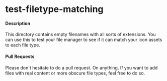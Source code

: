 test-filetype-matching
===============

#### Description
This directory contains empty filenames with all sorts of extensions. You can use this to test your file manager to see if it can match your icon assets to each file type.

#### Pull Requests
Please don't hesitate to do a pull request. On anything. If you want to add files with real content or more obscure file types, feel free to do so.